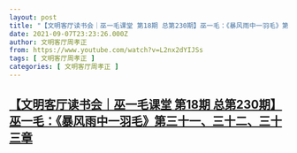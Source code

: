```yaml
---
layout: post
title: "【文明客厅读书会｜巫一毛课堂 第18期 总第230期】巫一毛：《暴风雨中一羽毛》第三十一、三十二、三十三章"
date: 2021-09-07T23:23:26.000Z
author: 文明客厅周孝正
from: https://www.youtube.com/watch?v=L2nx2dYIJSs
tags: [ 文明客厅周孝正 ]
categories: [ 文明客厅周孝正 ]
---
```

<!--1631057006000-->
[【文明客厅读书会｜巫一毛课堂 第18期 总第230期】巫一毛：《暴风雨中一羽毛》第三十一、三十二、三十三章](https://www.youtube.com/watch?v=L2nx2dYIJSs)
------

<div>

</div>
